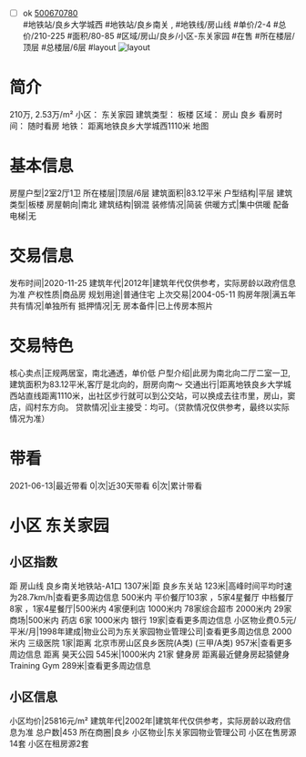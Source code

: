 - [ ] ok [500670780](https://bj.5i5j.com/ershoufang/500670780.html)  
 #地铁站/良乡大学城西 #地铁站/良乡南关 ,  #地铁线/房山线
#单价/2-4 #总价/210-225 #面积/80-85   #区域/房山/良乡/小区-东关家园 #在售 #所在楼层/顶层 #总楼层/6层 #layout 
![layout](http://image2.5i5j.com//group2/M00/EA/0A/CgqJNF64xhWAMy-PAAEhJhXbvnc118.jpg_P5.jpg) 
# 简介 
 210万,  2.53万/m² 
小区： 东关家园
建筑类型： 板楼
区域： 房山 良乡
看房时间： 随时看房
地铁： 距离地铁良乡大学城西1110米 地图
# 基本信息 
 房屋户型|2室2厅1卫
所在楼层|顶层/6层
建筑面积|83.12平米
户型结构|平层
建筑类型|板楼
房屋朝向|南北
建筑结构|钢混
装修情况|简装
供暖方式|集中供暖
配备电梯|无
# 交易信息 
 发布时间|2020-11-25
建筑年代|2012年|建筑年代仅供参考，实际房龄以政府信息为准
产权性质|商品房
规划用途|普通住宅
上次交易|2004-05-11
购房年限|满五年
共有情况|单独所有
抵押情况|无
房本备件|已上传房本照片
# 交易特色 
 核心卖点|正规两居室，南北通透，单价低
户型介绍|此房为南北向二厅二室一卫,建筑面积为83.12平米,客厅是北向的，厨房向南～
交通出行|距离地铁良乡大学城西站直线距离1110米，出社区步行就可以到公交站，可以换成去往市里，房山，窦店，阎村东方向。
贷款情况|业主接受：均可。（贷款情况仅供参考，最终以实际情况为准）
# 带看 
 2021-06-13|最近带看	 0|次|近30天带看	 6|次|累计带看
# 小区 东关家园
## 小区指数 
 距 房山线 良乡南关地铁站-A1口 1307米|距 良乡东关站 123米|高峰时间平均时速为28.7km/h|查看更多周边信息
500米内 平价餐厅103家 ，5家4星餐厅
中档餐厅8家 ，1家4星餐厅|500米内 4家便利店
1000米内 78家综合超市
2000米内 29家商场|500米内 药店 6家
1000米内 银行 19家|查看更多周边信息
小区物业费0.5元/平米/月|1998年建成|物业公司为东关家园物业管理公司|查看更多周边信息
2000米内 三级医院 1家|距离 北京市房山区良乡医院(A类) (三甲/A类) 957米|查看更多周边信息
距离 昊天公园 545米|1000米内 21家 健身房
距离最近健身房起猿健身Training Gym 289米|查看更多周边信息
## 小区信息 
 小区均价|25816元/m²
建筑年代|2002年|建筑年代仅供参考，实际房龄以政府信息为准
总户数|453
所在商圈|良乡
小区物业|东关家园物业管理公司
小区在售房源14套
小区在租房源2套
